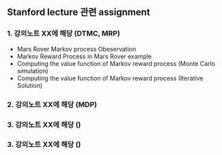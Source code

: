 ## Stanford lecture 관련 assignment

### 1. 강의노트 XX에 해당 (DTMC, MRP)

+ Mars Rover Markov process Obeservation
+ Markov Reward Process in Mars Rover example
+ Computing the value function of Markov reward process (Monte Carlo simulation)
+ Computing the value function of Markov reward process (Iterative Solution)

### 2. 강의노트 XX에 해당 (MDP)

### 3. 강의노트 XX에 해당 ()

### 3. 강의노트 XX에 해당 ()

